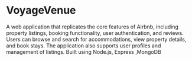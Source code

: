 # VoyageVenue
A web application that replicates the core features of Airbnb, including property listings, booking functionality, user authentication, and reviews. Users can browse and search for accommodations, view property details, and book stays. The application also supports user profiles and management of listings. Built using Node.js, Express ,MongoDB
